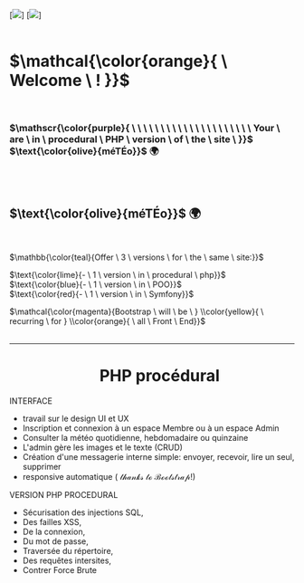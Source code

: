 [![](https://img.shields.io/badge/BOOTSTRAP-blue?style=for-the-badge)]
[![](https://img.shields.io/badge/PHP-blueviolet?style=for-the-badge)]<br>
<br>

# $\mathcal{\color{orange}{ \ Welcome \ ! }}$<br><br>

### $\mathscr{\color{purple}{ \  \   \   \   \   \   \  \  \   \   \   \   \   \  \  \   \   \   \   \   \ Your \ are \ in \ procedural \ PHP \ version \ of \ the \ site \ }}$  $\text{\color{olive}{méTÉo}}$ :earth_africa:
<br><br>

## $\text{\color{olive}{méTÉo}}$ :earth_africa:
<br>

$\mathbb{\color{teal}{Offer \ 3 \ versions \ for \ the \ same \ site:}}$

$\text{\color{lime}{- \ 1 \ version \ in \ procedural \ php}}$ <br>
$\text{\color{blue}{- \ 1 \ version \ in \ POO}}$ <br>
$\text{\color{red}{- \ 1 \ version \ in \ Symfony}}$ <br>

$\mathcal{\color{magenta}{Bootstrap \ will \ be \ } \\color{yellow}{ \ recurring \ for } \\color{orange}{ \ all \ Front \ End}}$ <br><br>

 ----------------------------------------------------------------------------------------------------------------------------------------------------------------
 # ${{  \  \  \   \   \   \   \   \  \  \   \   \   \   \   \  \  \   \   \   \   \   \  \  }}$ PHP procédural <br>
INTERFACE <br>
- travail sur le design UI et UX
- Inscription et connexion à un espace Membre ou à un espace Admin
- Consulter la météo quotidienne, hebdomadaire ou quinzaine
- L'admin gère les images et le texte (CRUD)
- Création d'une messagerie interne simple: envoyer, recevoir, lire un seul, supprimer
- responsive automatique $\mathscr{( \ thanks \ to \ Bootstrap! )}$

VERSION PHP PROCEDURAL
- Sécurisation des injections SQL, 
- Des failles XSS, 
- De la connexion,
- Du mot de passe,
- Traversée du répertoire,
- Des requêtes intersites,
- Contrer Force Brute

